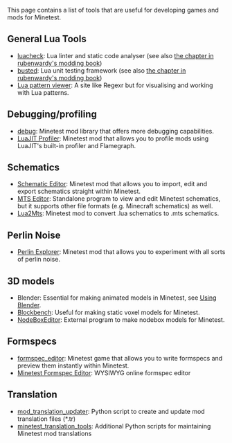 This page contains a list of tools that are useful for developing games and mods for Minetest.

## General Lua Tools
- [luacheck](https://github.com/lunarmodules/luacheck): Lua linter and static code analyser (see also [the chapter in rubenwardy's modding book](https://rubenwardy.com/minetest_modding_book/en/quality/luacheck.html))
- [busted](https://olivinelabs.com/busted/): Lua unit testing framework (see also [the chapter in rubenwardy's modding book](https://rubenwardy.com/minetest_modding_book/en/quality/unit_testing.html))
- [Lua pattern viewer](https://gitspartv.github.io/lua-patterns/): A site like Regexr but for visualising and working with Lua patterns.

## Debugging/profiling
- [debug](https://content.minetest.net/packages/LMD/dbg/): Minetest mod library that offers more debugging capabilities.
- [LuaJIT Profiler](https://content.minetest.net/packages/jwmhjwmh/jitprofiler/): Minetest mod that allows you to profile mods using LuaJIT's built-in profiler and Flamegraph.

## Schematics
- [Schematic Editor](https://content.minetest.net/packages/Wuzzy/schemedit/): Minetest mod that allows you to import, edit and export schematics straight within Minetest.
- [MTS Editor](https://forum.minetest.net/viewtopic.php?f=14&t=23724): Standalone program to view and edit Minetest schematics, but it supports other file formats (e.g. Minecraft schematics) as well.
- [Lua2Mts](https://content.minetest.net/packages/Neuromancer/lua2mts/): Minetest mod to convert .lua schematics to .mts schematics.

## Perlin Noise
- [Perlin Explorer](https://content.minetest.net/packages/Wuzzy/perlin_explorer/): Minetest mod that allows you to experiment with all sorts of perlin noise.

## 3D models
- Blender: Essential for making animated models in Minetest, see [Using Blender](https://wiki.minetest.land/Using_Blender).
- [Blockbench](https://www.blockbench.net/): Useful for making static voxel models for Minetest.
- [NodeBoxEditor](https://forum.minetest.net/viewtopic.php?f=14&t=2840): External program to make nodebox models for Minetest.

## Formspecs
- [formspec_editor](https://content.minetest.net/packages/Just_Visiting/formspec_editor/): Minetest game that allows you to write formspecs and preview them instantly within Minetest.
- [Minetest Formspec Editor](https://luk3yx.gitlab.io/minetest-formspec-editor/): WYSIWYG online formspec editor

## Translation
- [mod_translation_updater](https://github.com/minetest/minetest/blob/master/util/mod_translation_updater.py): Python script to create and update mod translation files (\*.tr)
- [minetest_translation_tools](https://codeberg.org/Wuzzy/minetest_translation_tools): Additional Python scripts for maintaining Minetest mod translations
